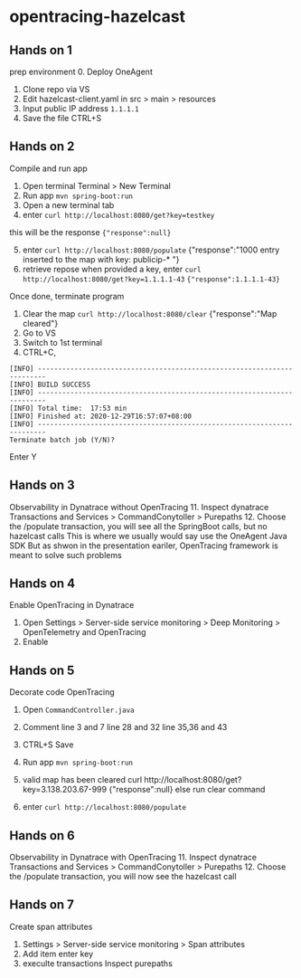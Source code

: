 # opentracing-hazelcast

## Hands on 1
prep environment
0. Deploy OneAgent
1. Clone repo via VS
2. Edit hazelcast-client.yaml in src > main > resources
3. Input public IP address `1.1.1.1`
4. Save the file CTRL+S

## Hands on 2
Compile and run app

1. Open terminal  Terminal > New Terminal
2. Run app `mvn spring-boot:run`
3. Open a new terminal tab
4. enter `curl http://localhost:8080/get?key=testkey`

this will be the response `{"response":null}`

5. enter `curl http://localhost:8080/populate`
{"response":"1000 entry inserted to the map with key: publicip-*  "}
6. retrieve repose when provided a key, enter `curl http://localhost:8080/get?key=1.1.1.1-43`
`{"response":1.1.1.1-43}`

Once done, terminate program
1. Clear the map `curl http://localhost:8080/clear`
{"response":"Map cleared"}
2. Go to VS
2. Switch to 1st terminal
3. CTRL+C, 
```
[INFO] ------------------------------------------------------------------------
[INFO] BUILD SUCCESS
[INFO] ------------------------------------------------------------------------
[INFO] Total time:  17:53 min
[INFO] Finished at: 2020-12-29T16:57:07+08:00
[INFO] ------------------------------------------------------------------------
Terminate batch job (Y/N)?
```
Enter Y


## Hands on 3
Observability in Dynatrace without OpenTracing
11. Inspect dynatrace
Transactions and Services > CommandConytoller > Purepaths
12. Choose the /populate transaction, you will see all the SpringBoot calls, but no hazelcast calls
This is where we usually would say use the OneAgent Java SDK
But as shwon in the presentation eariler, OpenTracing framework is meant to solve such problems

## Hands on 4
Enable OpenTracing in Dynatrace
1. Open Settings > Server-side service monitoring > Deep Monitoring > OpenTelemetry and OpenTracing
2. Enable

## Hands on 5
Decorate code OpenTracing
1. Open `CommandController.java`
2. Comment line 3 and 7
line 28 and 32
line 35,36 and 43

3. CTRL+S Save
4. Run app `mvn spring-boot:run`
5. valid map has been cleared
curl http://localhost:8080/get?key=3.138.203.67-999
{"response":null}
else run clear command
6. enter `curl http://localhost:8080/populate`

## Hands on 6
Observability in Dynatrace with OpenTracing
11. Inspect dynatrace
Transactions and Services > CommandConytoller > Purepaths
12. Choose the /populate transaction, you will now see the hazelcast call

## Hands on 7
Create span attributes
1. Settings > Server-side service monitoring > Span attributes
2. Add item
enter key
3. execulte transactions
Inspect purepaths
